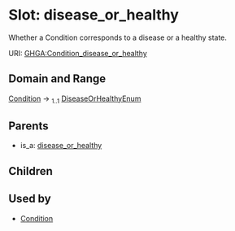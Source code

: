 
# Slot: disease_or_healthy


Whether a Condition corresponds to a disease or a healthy state.

URI: [GHGA:Condition_disease_or_healthy](https://w3id.org/GHGA/Condition_disease_or_healthy)


## Domain and Range

[Condition](Condition.md) &#8594;  <sub>1..1</sub> [DiseaseOrHealthyEnum](DiseaseOrHealthyEnum.md)

## Parents

 *  is_a: [disease_or_healthy](disease_or_healthy.md)

## Children


## Used by

 * [Condition](Condition.md)
